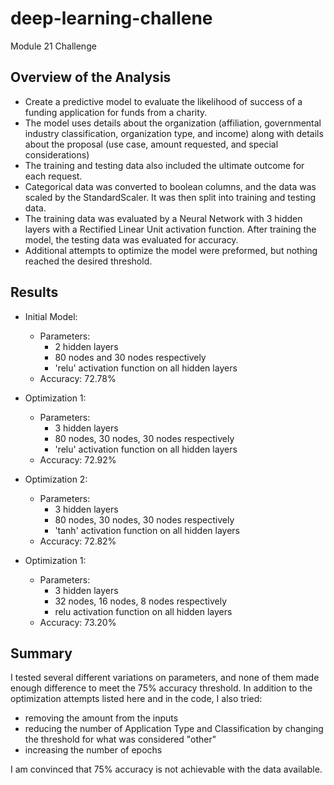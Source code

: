# deep-learning-challene
Module 21 Challenge

## Overview of the Analysis

* Create a predictive model to evaluate the likelihood of success of a funding application for funds from a charity.
* The model uses details about the organization (affiliation, governmental industry classification, organization type, and income) along with details about the proposal (use case, amount requested, and special considerations)
* The training and testing data also included the ultimate outcome for each request.
* Categorical data was converted to boolean columns, and the data was scaled by the StandardScaler. It was then split into training and testing data.
* The training data was evaluated by a Neural Network with 3 hidden layers with a Rectified Linear Unit activation function. After training the model, the testing data was evaluated for accuracy.
* Additional attempts to optimize the model were preformed, but nothing reached the desired threshold.           

## Results

* Initial Model:
  * Parameters:
    * 2 hidden layers
	* 80 nodes and 30 nodes respectively
	* 'relu' activation function on all hidden layers
  * Accuracy: 72.78%

* Optimization 1:
  * Parameters:
    * 3 hidden layers
	* 80 nodes, 30 nodes, 30 nodes respectively
	* 'relu' activation function on all hidden layers
  * Accuracy: 72.92%

* Optimization 2:
  * Parameters:
    * 3 hidden layers
	* 80 nodes, 30 nodes, 30 nodes respectively
	* 'tanh' activation function on all hidden layers
  * Accuracy: 72.82%

* Optimization 1:
  * Parameters:
    * 3 hidden layers
	* 32 nodes, 16 nodes, 8 nodes respectively
	* relu activation function on all hidden layers
  * Accuracy: 73.20%

## Summary

I tested several different variations on parameters, and none of them made enough difference to meet the 75% accuracy threshold. In addition to the optimization attempts listed here and in the code, I also tried:
 * removing the amount from the inputs
 * reducing the number of Application Type and Classification by changing the threshold for what was considered "other"
 * increasing the number of epochs

I am convinced that 75% accuracy is not achievable with the data available.
